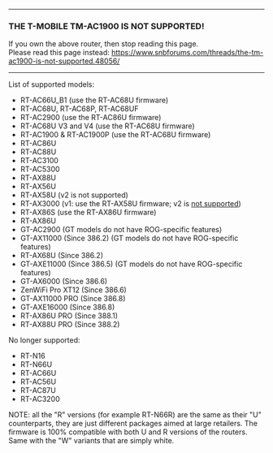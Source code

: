 ***
### THE T-MOBILE TM-AC1900 IS NOT SUPPORTED!
If you own the above router, then stop reading this page.<br>
Please read this page instead: https://www.snbforums.com/threads/the-tm-ac1900-is-not-supported.48056/

***

List of supported models:

 * RT-AC66U_B1 (use the RT-AC68U firmware)
 * RT-AC68U, RT-AC68P, RT-AC68UF
 * RT-AC2900 (use the RT-AC86U firmware)
 * RT-AC68U V3 and V4 (use the RT-AC68U firmware)
 * RT-AC1900 & RT-AC1900P (use the RT-AC68U firmware)
 * RT-AC86U
 * RT-AC88U
 * RT-AC3100
 * RT-AC5300
 * RT-AX88U
 * RT-AX56U
 * RT-AX58U (v2 is not supported)
 * RT-AX3000 (v1: use the RT-AX58U firmware; v2 is [not supported](https://www.asuswrt-merlin.net/about))
 * RT-AX86S (use the RT-AX86U firmware)
 * RT-AX86U
 * GT-AC2900 (GT models do not have ROG-specific features)
 * GT-AX11000 (Since 386.2) (GT models do not have ROG-specific features)
 * RT-AX68U (Since 386.2)
 * GT-AXE11000 (Since 386.5) (GT models do not have ROG-specific features)
 * GT-AX6000 (Since 386.6)
 * ZenWiFi Pro XT12 (Since 386.6)
 * GT-AX11000 PRO (Since 386.8)
 * GT-AXE16000 (Since 386.8)
 * RT-AX86U PRO (Since 388.1)
 * RT-AX88U PRO (Since 388.2)

No longer supported:
 * RT-N16
 * RT-N66U
 * RT-AC66U
 * RT-AC56U
 * RT-AC87U
 * RT-AC3200

NOTE: all the "R" versions (for example RT-N66R) are the same as their "U" counterparts, they are just different packages aimed at large retailers.  The firmware is 100% compatible with both U and R versions of the routers.  Same with the "W" variants that are simply white.

